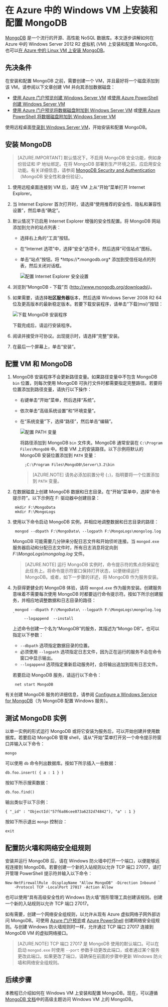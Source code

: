 <properties
    pageTitle="在 Azure 的 Windows VM 上安装 MongoDB | Azure"
    description="了解如何在使用 Resource Manager 部署模型创建的、运行 Windows Server 2012 R2 的 Azure VM 上安装 MongoDB。"
    services="virtual-machines-windows"
    documentationcenter=""
    author="iainfoulds"
    manager="timlt"
    editor="" />
<tags
    ms.assetid="53faf630-8da5-4955-8d0b-6e829bf30cba"
    ms.service="virtual-machines-windows"
    ms.workload="infrastructure-services"
    ms.tgt_pltfrm="vm-windows"
    ms.devlang="na"
    ms.topic="article"
    ms.date="12/20/2016"
    wacn.date="02/24/2017"
    ms.author="iainfou" />  


# 在 Azure 中的 Windows VM 上安装和配置 MongoDB
[MongoDB](http://www.mongodb.org) 是一个流行的开源、高性能 NoSQL 数据库。本文逐步讲解如何在 Azure 中的 Windows Server 2012 R2 虚拟机 \(VM\) 上安装和配置 MongoDB。也可以[在 Azure 中的 Linux VM 上安装 MongoDB](/documentation/articles/virtual-machines-linux-install-mongodb/)。

## 先决条件
在安装和配置 MongoDB 之前，需要创建一个 VM，并且最好将一个磁盘添加到该 VM。请参阅以下文章创建 VM 并向其添加数据磁盘：

* [使用 Azure 门户预览创建 Windows Server VM](/documentation/articles/virtual-machines-windows-hero-tutorial/) 或[使用 Azure PowerShell 创建 Windows Server VM](/documentation/articles/virtual-machines-windows-quick-create-powershell/)
* [使用 Azure 门户预览将数据磁盘附加到 Windows Server VM](/documentation/articles/virtual-machines-windows-attach-disk-portal/) 或[使用 Azure PowerShell 将数据磁盘附加到 Windows Server VM](https://msdn.microsoft.com/zh-cn/library/mt603673.aspx)

使用远程桌面[登录到 Windows Server VM](/documentation/articles/virtual-machines-windows-connect-logon/)，开始安装和配置 MongoDB。

## 安装 MongoDB
> [AZURE.IMPORTANT]
默认情况下，不启用 MongoDB 安全功能，例如身份验证和 IP 地址绑定。在将 MongoDB 部署到生产环境之前，应启用安全功能。有关详细信息，请参阅 [MongoDB Security and Authentication](http://www.mongodb.org/display/DOCS/Security+and+Authentication)（MongoDB 安全性和身份验证）。
> 
> 

1. 使用远程桌面连接到 VM 后，请在 VM 上从“开始”菜单打开 Internet Explorer。
2. 当 Internet Explorer 首次打开时，请选择“使用推荐的安全性、隐私和兼容性设置”，然后单击“确定”。
3. 默认情况下已启用 Internet Explorer 增强的安全性配置。将 MongoDB 网站添加到允许的站点列表：
   
    * 选择右上角的“工具”按钮。
    * 在“Internet 选项”中，选择“安全”选项卡，然后选择“可信站点”图标。
    * 单击“站点”按钮。将 \*https://\*.mongodb.org* 添加到受信任站点的列表，然后关闭对话框。
     
        ![配置 Internet Explorer 安全设置](./media/virtual-machines-windows-install-mongodb/configure-internet-explorer-security.png)  

4. 浏览到“MongoDB - 下载”页 \(http://www.mongodb.org/downloads\)。[](http://www.mongodb.org/downloads)
5. 如果需要，请选择**社区服务器**版本，然后选择 Windows Server 2008 R2 64 位及更高版本的最新稳定版本。若要下载安装程序，请单击“下载\(msi\)”按钮：
   
    ![下载 MongoDB 安装程序](./media/virtual-machines-windows-install-mongodb/download-mongodb.png)  

    下载完成后，请运行安装程序。
6. 阅读并接受许可协议。出现提示时，请选择“完整”安装。
7. 在最后一个屏幕上，单击“安装”。

## 配置 VM 和 MongoDB
1. MongoDB 安装程序不会更新路径变量。如果路径变量中不包含 MongoDB `bin` 位置，则每次使用 MongoDB 可执行文件时都需要指定完整路径。若要将位置添加到路径变量，请执行以下操作：
   
    * 右键单击“开始”菜单，然后选择“系统”。
    * 依次单击“高级系统设置”和“环境变量”。
    * 在“系统变量”下，选择“路径”，然后单击“编辑”。
     
        ![配置 PATH 变量](./media/virtual-machines-windows-install-mongodb/configure-path-variables.png)  

        将路径添加到 MongoDB `bin` 文件夹。MongoDB 通常安装在 `C:\Program Files\MongoDB` 中。检查 VM 上的安装路径。以下示例将默认的 MongoDB 安装位置添加到 `PATH` 变量：

            ;C:\Program Files\MongoDB\Server\3.2\bin

        > [AZURE.NOTE]
        请务必添加前置分号 \(`;`\)，指明要将一个位置添加到 `PATH` 变量。
        > 
        > 
2. 在数据磁盘上创建 MongoDB 数据和日志目录。在“开始”菜单中，选择“命令提示符”。以下示例在 F: 驱动器中创建目录：

        mkdir F:\MongoData
        mkdir F:\MongoLogs

3. 使用以下命令启动 MongoDB 实例，并相应地调整数据和日志目录的路径：

        mongod --dbpath F:\MongoData\ --logpath F:\MongoLogs\mongolog.log

    MongoDB 可能需要几分钟来分配日志文件和开始侦听连接。当 `mongod.exe` 服务器启动和分配日志文件时，所有日志消息将定向到 *F:\\MongoLogs\\mongolog.log* 文件。
   
    > [AZURE.NOTE]
    > 运行 MongoDB 实例时，命令提示符的焦点将保留在此任务上。将命令提示符窗口保持打开状态，以便继续运行 MongoDB。或者，如下一步骤的详述，将 MongoDB 作为服务安装。
    > 
    > 
4. 为获得更健全的 MongoDB 体验，请将 `mongod.exe` 作为服务安装。创建服务意味着不需要每次使用 MongoDB 时都要运行命令提示符。按如下所示创建服务，并相应地调整数据和日志目录的路径：

        mongod --dbpath F:\MongoData\ --logpath F:\MongoLogs\mongolog.log `
            --logappend  --install

    上述命令创建一个名为“MongoDB”的服务，其描述为“Mongo DB”。也可以指定以下参数：
   
    * `--dbpath` 选项指定数据目录的位置。
    * 必须使用 `--logpath` 选项指定日志文件，因为正在运行的服务不会在命令窗口中显示输出。
    * `--logappend` 选项指定重新启动服务时，会将输出追加到现有日志文件。
   
    若要启动 MongoDB 服务，请运行以下命令：

        net start MongoDB

有关创建 MongoDB 服务的详细信息，请参阅 [Configure a Windows Service for MongoDB](https://docs.mongodb.com/manual/tutorial/install-mongodb-on-windows/#mongodb-as-a-windows-service)（为 MongoDB 配置 Windows 服务）。

## 测试 MongoDB 实例
以单一实例的形式运行 MongoDB 或将它安装为服务后，可以开始创建并使用数据库。若要启动 MongoDB 管理 shell，请从“开始”菜单打开另一个命令提示符窗口并输入以下命令：

    mongo  

可以使用 `db` 命令列出数据库。按如下所示插入一些数据：

    db.foo.insert( { a : 1 } )

按如下所示搜索数据：

    db.foo.find()

输出类似于以下示例：

    { "_id" : "ObjectId("57f6a86cee873a6232d74842"), "a" : 1 }

按如下所示退出 `mongo` 控制台：

    exit

## 配置防火墙和网络安全组规则
安装并运行 MongoDB 后，请在 Windows 防火墙中打开一个端口，以便能够远程连接到 MongoDB。若要创建一个新的入站规则以允许 TCP 端口 27017，请打开管理 PowerShell 提示符并输入以下命令：

    New-NetFirewallRule -DisplayName "Allow MongoDB" -Direction Inbound `
        -Protocol TCP -LocalPort 27017 -Action Allow

也可以使用“具有高级安全性的 Windows 防火墙”图形管理工具创建该规则。创建一个新的入站规则以允许 TCP 端口 27017。

如有需要，创建一个网络安全组规则，以允许从现有 Azure 虚拟网络子网外部访问 MongoDB。可使用 [Azure 门户预览](/documentation/articles/virtual-machines-windows-nsg-quickstart-portal/)或 [Azure PowerShell](/documentation/articles/virtual-machines-windows-nsg-quickstart-powershell/) 创建网络安全组规则。与创建 Windows 防火墙规则时一样，允许通过 TCP 端口 27017 连接到 MongoDB VM 的虚拟网络接口。

> [AZURE.NOTE]
TCP 端口 27017 是 MongoDB 使用的默认端口。可以在启动 `mongod.exe` 时使用 `--port` 参数手动更改此端口，或者通过某个服务更改此端口。如果更改了端口，请确保在前面的步骤中更新 Windows 防火墙和网络安全组规则。
> 
> 

## 后续步骤
本教程已介绍如何在 Windows VM 上安装和配置 MongoDB。现在，可以遵循 [MongoDB 文档](https://docs.mongodb.com/manual/)中的高级主题访问 Windows VM 上的 MongoDB。

<!---HONumber=Mooncake_0220_2017-->
<!--Update_Description: wording update-->